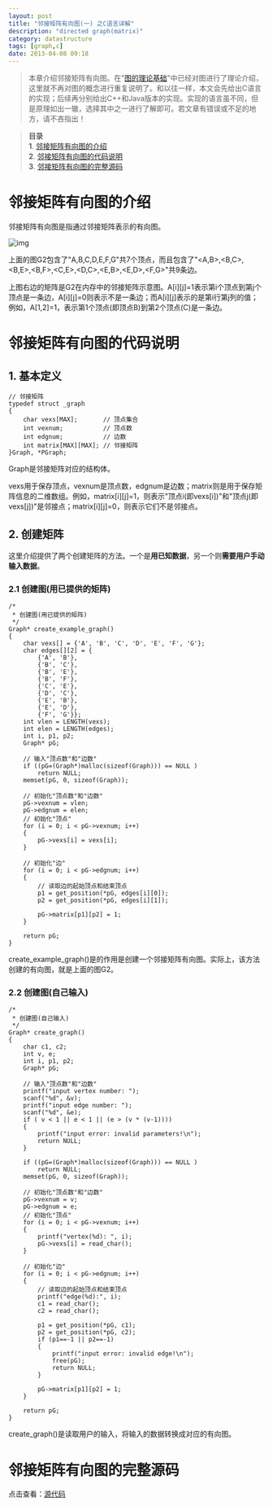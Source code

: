 ```yaml
---
layout: post
title: "邻接矩阵有向图(一) 之C语言详解"
description: "directed graph(matrix)"
category: datastructure
tags: [graph,c]
date: 2013-04-08 09:18
---
```


> 本章介绍邻接矩阵有向图。在"[图的理论基础][link_graph_thesis_todo]"中已经对图进行了理论介绍，这里就不再对图的概念进行重复说明了。和以往一样，本文会先给出C语言的实现；后续再分别给出C++和Java版本的实现。实现的语言虽不同，但是原理如出一辙，选择其中之一进行了解即可。若文章有错误或不足的地方，请不吝指出！ 

> **目录**  
> **1**. [邻接矩阵有向图的介绍](#anchor1)  
> **2**. [邻接矩阵有向图的代码说明](#anchor2)  
> **3**. [邻接矩阵有向图的完整源码](#anchor3)  



<a name="anchor1"></a>
# 邻接矩阵有向图的介绍

邻接矩阵有向图是指通过邻接矩阵表示的有向图。


![img](/media/pic/datastruct_algrithm/graph/basic/07.jpg)

上面的图G2包含了"A,B,C,D,E,F,G"共7个顶点，而且包含了"<A,B>,<B,C>,<B,E>,<B,F>,<C,E>,<D,C>,<E,B>,<E,D>,<F,G>"共9条边。  

上图右边的矩阵是G2在内存中的邻接矩阵示意图。A[i][j]=1表示第i个顶点到第j个顶点是一条边，A[i][j]=0则表示不是一条边；而A[i][j]表示的是第i行第j列的值；例如，A[1,2]=1，表示第1个顶点(即顶点B)到第2个顶点(C)是一条边。


<a name="anchor2"></a>
# 邻接矩阵有向图的代码说明

## 1. 基本定义

    // 邻接矩阵
    typedef struct _graph
    {
        char vexs[MAX];       // 顶点集合
        int vexnum;           // 顶点数
        int edgnum;           // 边数
        int matrix[MAX][MAX]; // 邻接矩阵
    }Graph, *PGraph;


Graph是邻接矩阵对应的结构体。  

vexs用于保存顶点，vexnum是顶点数，edgnum是边数；matrix则是用于保存矩阵信息的二维数组。例如，matrix[i][j]=1，则表示"顶点i(即vexs[i])"和"顶点j(即vexs[j])"是邻接点；matrix[i][j]=0，则表示它们不是邻接点。

## 2. 创建矩阵

这里介绍提供了两个创建矩阵的方法。一个是**用已知数据**，另一个则**需要用户手动输入数据**。

### 2.1 创建图(用已提供的矩阵)

    /*
     * 创建图(用已提供的矩阵)
     */
    Graph* create_example_graph()
    {
        char vexs[] = {'A', 'B', 'C', 'D', 'E', 'F', 'G'};
        char edges[][2] = {
            {'A', 'B'}, 
            {'B', 'C'}, 
            {'B', 'E'}, 
            {'B', 'F'}, 
            {'C', 'E'}, 
            {'D', 'C'}, 
            {'E', 'B'}, 
            {'E', 'D'}, 
            {'F', 'G'}}; 
        int vlen = LENGTH(vexs);
        int elen = LENGTH(edges);
        int i, p1, p2;
        Graph* pG;
        
        // 输入"顶点数"和"边数"
        if ((pG=(Graph*)malloc(sizeof(Graph))) == NULL )
            return NULL;
        memset(pG, 0, sizeof(Graph));

        // 初始化"顶点数"和"边数"
        pG->vexnum = vlen;
        pG->edgnum = elen;
        // 初始化"顶点"
        for (i = 0; i < pG->vexnum; i++)
        {
            pG->vexs[i] = vexs[i];
        }

        // 初始化"边"
        for (i = 0; i < pG->edgnum; i++)
        {
            // 读取边的起始顶点和结束顶点
            p1 = get_position(*pG, edges[i][0]);
            p2 = get_position(*pG, edges[i][1]);

            pG->matrix[p1][p2] = 1;
        }

        return pG;
    }

create_example_graph()是的作用是创建一个邻接矩阵有向图。实际上，该方法创建的有向图，就是上面的图G2。

### 2.2 创建图(自己输入)

    /*
     * 创建图(自己输入)
     */
    Graph* create_graph()
    {
        char c1, c2;
        int v, e;
        int i, p1, p2;
        Graph* pG;
        
        // 输入"顶点数"和"边数"
        printf("input vertex number: ");
        scanf("%d", &v);
        printf("input edge number: ");
        scanf("%d", &e);
        if ( v < 1 || e < 1 || (e > (v * (v-1))))
        {
            printf("input error: invalid parameters!\n");
            return NULL;
        }
        
        if ((pG=(Graph*)malloc(sizeof(Graph))) == NULL )
            return NULL;
        memset(pG, 0, sizeof(Graph));

        // 初始化"顶点数"和"边数"
        pG->vexnum = v;
        pG->edgnum = e;
        // 初始化"顶点"
        for (i = 0; i < pG->vexnum; i++)
        {
            printf("vertex(%d): ", i);
            pG->vexs[i] = read_char();
        }

        // 初始化"边"
        for (i = 0; i < pG->edgnum; i++)
        {
            // 读取边的起始顶点和结束顶点
            printf("edge(%d):", i);
            c1 = read_char();
            c2 = read_char();

            p1 = get_position(*pG, c1);
            p2 = get_position(*pG, c2);
            if (p1==-1 || p2==-1)
            {
                printf("input error: invalid edge!\n");
                free(pG);
                return NULL;
            }

            pG->matrix[p1][p2] = 1;
        }

        return pG;
    }

create_graph()是读取用户的输入，将输入的数据转换成对应的有向图。


<a name="anchor3"></a>
# 邻接矩阵有向图的完整源码

点击查看：[源代码][link_source_code]


[link_graph_thesis_todo]: /2013/04/05/graph-thesis/
[link_source_code]: https://github.com/wangkuiwu/datastructs_and_algorithm/blob/master/source/graph/basic/dg/c/matrix_dg.c
